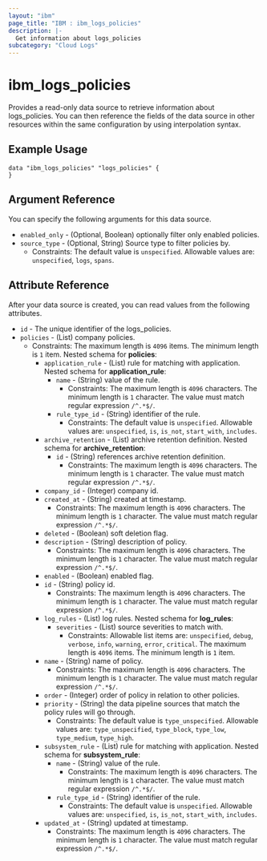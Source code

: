 ```yaml
---
layout: "ibm"
page_title: "IBM : ibm_logs_policies"
description: |-
  Get information about logs_policies
subcategory: "Cloud Logs"
---
```


# ibm_logs_policies

Provides a read-only data source to retrieve information about logs_policies. You can then reference the fields of the data source in other resources within the same configuration by using interpolation syntax.

## Example Usage

```hcl
data "ibm_logs_policies" "logs_policies" {
}
```

## Argument Reference

You can specify the following arguments for this data source.

* `enabled_only` - (Optional, Boolean) optionally filter only enabled policies.
* `source_type` - (Optional, String) Source type to filter policies by.
  * Constraints: The default value is `unspecified`. Allowable values are: `unspecified`, `logs`, `spans`.

## Attribute Reference

After your data source is created, you can read values from the following attributes.

* `id` - The unique identifier of the logs_policies.
* `policies` - (List) company policies.
  * Constraints: The maximum length is `4096` items. The minimum length is `1` item.
Nested schema for **policies**:
	* `application_rule` - (List) rule for matching with application.
	Nested schema for **application_rule**:
		* `name` - (String) value of the rule.
		  * Constraints: The maximum length is `4096` characters. The minimum length is `1` character. The value must match regular expression `/^.*$/`.
		* `rule_type_id` - (String) identifier of the rule.
		  * Constraints: The default value is `unspecified`. Allowable values are: `unspecified`, `is`, `is_not`, `start_with`, `includes`.
	* `archive_retention` - (List) archive retention definition.
	Nested schema for **archive_retention**:
		* `id` - (String) references archive retention definition.
		  * Constraints: The maximum length is `4096` characters. The minimum length is `1` character. The value must match regular expression `/^.*$/`.
	* `company_id` - (Integer) company id.
	* `created_at` - (String) created at timestamp.
	  * Constraints: The maximum length is `4096` characters. The minimum length is `1` character. The value must match regular expression `/^.*$/`.
	* `deleted` - (Boolean) soft deletion flag.
	* `description` - (String) description of policy.
	  * Constraints: The maximum length is `4096` characters. The minimum length is `1` character. The value must match regular expression `/^.*$/`.
	* `enabled` - (Boolean) enabled flag.
	* `id` - (String) policy id.
	  * Constraints: The maximum length is `4096` characters. The minimum length is `1` character. The value must match regular expression `/^.*$/`.
	* `log_rules` - (List) log rules.
	Nested schema for **log_rules**:
		* `severities` - (List) source severities to match with.
		  * Constraints: Allowable list items are: `unspecified`, `debug`, `verbose`, `info`, `warning`, `error`, `critical`. The maximum length is `4096` items. The minimum length is `1` item.
	* `name` - (String) name of policy.
	  * Constraints: The maximum length is `4096` characters. The minimum length is `1` character. The value must match regular expression `/^.*$/`.
	* `order` - (Integer) order of policy in relation to other policies.
	* `priority` - (String) the data pipeline sources that match the policy rules will go through.
	  * Constraints: The default value is `type_unspecified`. Allowable values are: `type_unspecified`, `type_block`, `type_low`, `type_medium`, `type_high`.
	* `subsystem_rule` - (List) rule for matching with application.
	Nested schema for **subsystem_rule**:
		* `name` - (String) value of the rule.
		  * Constraints: The maximum length is `4096` characters. The minimum length is `1` character. The value must match regular expression `/^.*$/`.
		* `rule_type_id` - (String) identifier of the rule.
		  * Constraints: The default value is `unspecified`. Allowable values are: `unspecified`, `is`, `is_not`, `start_with`, `includes`.
	* `updated_at` - (String) updated at timestamp.
	  * Constraints: The maximum length is `4096` characters. The minimum length is `1` character. The value must match regular expression `/^.*$/`.

